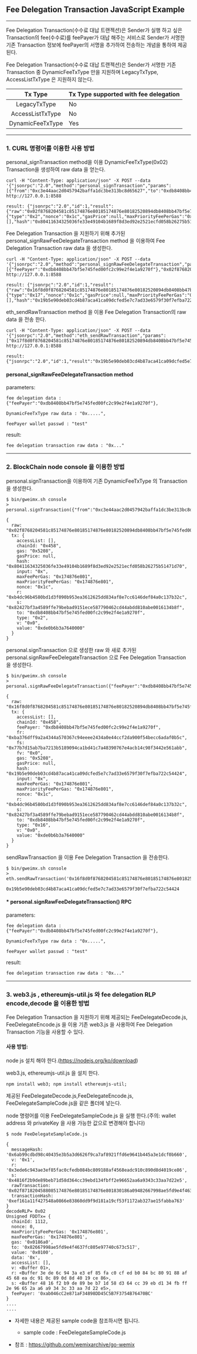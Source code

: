 ## Fee Delegation Transaction JavaScript Example

***
Fee Delegation Transaction(수수료 대납 트랜젝션)은 Sender가 실행 하고 싶은 Transaction의 fee(수수료)를 feePayer가 대납 해주는 서비스로 
Sender가 서명한 기존 Transaction 정보에 feePayer의 서명을 추가하여 전송하는 개념을 통하여 제공 된다. 

Fee Delegation Transaction(수수료 대납 트랜젝션)은 Sender가 서명한 기존 Transaction 중 DynamicFeeTxType 만을 지원하며 LegacyTxType, 
AccessListTxType 은 지원하지 않는다.

|      Tx Type       | Tx Type supported with fee delegation |
|:------------------:|---------------------------------------|
|    LegacyTxType    | No                                    |
|  AccessListTxType  | No                                    |
|  DynamicFeeTxType  | Yes                                   |

***
### 1. CURL 명령어를 이용한 사용 방법

personal_signTransaction method을 이용 DynamicFeeTxType(0x02) Transaction을 생성하여 raw data 을 얻는다.

```
curl -H "Content-Type: application/json" -X POST --data '{"jsonrpc":"2.0","method":"personal_signTransaction","params":[{"from":"0xc3e44aac2d0457942baffa1dc3be313bc8d65627","to":"0xdb8408bb47bf5e745fed00fc2c99e2f4e1a9270f","nonce":"0x1c","value":"0xDE0B6B3A7640000","maxPriorityFeePerGas":"0x174876E801","maxFeePerGas":"0x174876E801","gas":"0x5208"},""],"id":1}' http://127.0.0.1:8588

result: {"jsonrpc":"2.0","id":1,"result":{"raw":"0x02f8768204581c85174876e80185174876e80182520894db8408bb47bf5e745fed00fc2c99e2f4e1a9270f880de0b6b3a764000080c080a0b4dc96b4580bd1d3f090b953ea3612625dd834af8e7cc6146def84a0c137b32ca0082427bf3a4589ffe79bebad9151ece587790462cd44abdd810abe0016134b8f","tx":{"type":"0x2","nonce":"0x1c","gasPrice":null,"maxPriorityFeePerGas":"0x174876e801","maxFeePerGas":"0x174876e801","gas":"0x5208","value":"0xde0b6b3a7640000","input":"0x","v":"0x0","r":"0xb4dc96b4580bd1d3f090b953ea3612625dd834af8e7cc6146def84a0c137b32c","s":"0x82427bf3a4589ffe79bebad9151ece587790462cd44abdd810abe0016134b8f","to":"0xdb8408bb47bf5e745fed00fc2c99e2f4e1a9270f","chainId":"0x458","accessList":[],"hash":"0x80411634325036fe33e49104b1689f8d3ed92e2521ecfd058b26275b51471d70"}}}
``` 

Fee Delegation Transaction 을 지원하기 위해 추가된 personal_signRawFeeDelegateTransaction method 을 이용하여 Fee Delegation Transaction raw data 을 생성한다.

```
curl -H "Content-Type: application/json" -X POST --data '{"jsonrpc":"2.0","method":"personal_signRawFeeDelegateTransaction","params":[{"feePayer":"0xdb8408bb47bf5e745fed00fc2c99e2f4e1a9270f"},"0x02f8768204581c85174876e80185174876e80182520894db8408bb47bf5e745fed00fc2c99e2f4e1a9270f880de0b6b3a764000080c080a0b4dc96b4580bd1d3f090b953ea3612625dd834af8e7cc6146def84a0c137b32ca0082427bf3a4589ffe79bebad9151ece587790462cd44abdd810abe0016134b8f","test"],"id":1}' http://127.0.0.1:8588

result: {"jsonrpc":"2.0","id":1,"result":{"raw":"0x16f8d0f8768204581c85174876e80185174876e80182520894db8408bb47bf5e745fed00fc2c99e2f4e1a9270f880de0b6b3a764000080c080a0b4dc96b4580bd1d3f090b953ea3612625dd834af8e7cc6146def84a0c137b32ca0082427bf3a4589ffe79bebad9151ece587790462cd44abdd810abe0016134b8f94db8408bb47bf5e745fed00fc2c99e2f4e1a9270f80a0ba376dff9a2a4344a570367c94eeee2434a0e44ccf2da900f54becc6adaf0b5ca077b7d15ab7ba7213b5189094ca1bd41c7a48390767e4acb14c98f3442e561abb","tx":{"type":"0x17","nonce":"0x1c","gasPrice":null,"maxPriorityFeePerGas":"0x174876e801","maxFeePerGas":"0x174876e801","gas":"0x5208","value":"0xde0b6b3a7640000","input":"0x","v":"0x0","r":"0xb4dc96b4580bd1d3f090b953ea3612625dd834af8e7cc6146def84a0c137b32c","s":"0x82427bf3a4589ffe79bebad9151ece587790462cd44abdd810abe0016134b8f","to":"0xdb8408bb47bf5e745fed00fc2c99e2f4e1a9270f","chainId":"0x458","accessList":[],"hash":"0x19b5e90deb03cd4b87aca41ca09dcfed5e7c7ad33e6579f30f7efba722c54424","feePayer":"0xdb8408bb47bf5e745fed00fc2c99e2f4e1a9270f","fv":"0x0","fr":"0xba376dff9a2a4344a570367c94eeee2434a0e44ccf2da900f54becc6adaf0b5c","fs":"0x77b7d15ab7ba7213b5189094ca1bd41c7a48390767e4acb14c98f3442e561abb"}}}
``` 

eth_sendRawTransaction method 을 이용 Fee Delegation Transaction의 raw data 을 전송 한다.

```
curl -H "Content-Type: application/json" -X POST --data '{"jsonrpc":"2.0","method":"eth_sendRawTransaction","params":["0x17f8d0f8768204581c85174876e80185174876e80182520894db8408bb47bf5e745fed00fc2c99e2f4e1a9270f880de0b6b3a764000080c080a0b4dc96b4580bd1d3f090b953ea3612625dd834af8e7cc6146def84a0c137b32ca0082427bf3a4589ffe79bebad9151ece587790462cd44abdd810abe0016134b8f94db8408bb47bf5e745fed00fc2c99e2f4e1a9270f80a0ba376dff9a2a4344a570367c94eeee2434a0e44ccf2da900f54becc6adaf0b5ca077b7d15ab7ba7213b5189094ca1bd41c7a48390767e4acb14c98f3442e561abb"],"id":1}' http://127.0.0.1:8588

result: {"jsonrpc":"2.0","id":1,"result":"0x19b5e90deb03cd4b87aca41ca09dcfed5e7c7ad33e6579f30f7efba722c54424"}
``` 
#### personal_signRawFeeDelegateTransaction method

parameters:

    fee delegation data : {"feePayer":"0xdb8408bb47bf5e745fed00fc2c99e2f4e1a9270f"},

    DynamicFeeTxType raw data : "0x.....",

    feePayer wallet passwd : "test"

result:

    fee delegation transaction raw data : "0x..."
***
### 2. BlockChain node console 을 이용한 방법

personal.signTransaction을 이용하여 기존 DynamicFeeTxType 의 Transaction 을 생성한다.
```
$ bin/gweimx.sh console
> personal.signTransaction({"from":"0xc3e44aac2d0457942baffa1dc3be313bc8d65627","to":"0xdb8408bb47bf5e745fed00fc2c99e2f4e1a9270f","nonce":"0x1c","value":"0xDE0B6B3A7640000","maxPriorityFeePerGas":"0x174876E801","maxFeePerGas":"0x174876E801","gas":"0x5208"})

{
  raw: "0x02f8768204581c85174876e80185174876e80182520894db8408bb47bf5e745fed00fc2c99e2f4e1a9270f880de0b6b3a764000080c080a0b4dc96b4580bd1d3f090b953ea3612625dd834af8e7cc6146def84a0c137b32ca0082427bf3a4589ffe79bebad9151ece587790462cd44abdd810abe0016134b8f",
  tx: {
    accessList: [],
    chainId: "0x458",
    gas: "0x5208",
    gasPrice: null,
    hash: "0x80411634325036fe33e49104b1689f8d3ed92e2521ecfd058b26275b51471d70",
    input: "0x",
    maxFeePerGas: "0x174876e801",
    maxPriorityFeePerGas: "0x174876e801",
    nonce: "0x1c",
    r: "0xb4dc96b4580bd1d3f090b953ea3612625dd834af8e7cc6146def84a0c137b32c",
    s: "0x82427bf3a4589ffe79bebad9151ece587790462cd44abdd810abe0016134b8f",
    to: "0xdb8408bb47bf5e745fed00fc2c99e2f4e1a9270f",
    type: "0x2",
    v: "0x0",
    value: "0xde0b6b3a7640000"
  }
}
```
personal.signTransaction 으로 생성한 raw 와 새로 추가된 personal.signRawFeeDelegateTransaction 으로 Fee Delegation Transaction 을 생성한다.
```
$ bin/gweimx.sh console
> personal.signRawFeeDelegateTransaction({"feePayer":"0xdb8408bb47bf5e745fed00fc2c99e2f4e1a9270f"},"0x02f8768204581c85174876e80185174876e80182520894db8408bb47bf5e745fed00fc2c99e2f4e1a9270f880de0b6b3a764000080c080a0b4dc96b4580bd1d3f090b953ea3612625dd834af8e7cc6146def84a0c137b32ca0082427bf3a4589ffe79bebad9151ece587790462cd44abdd810abe0016134b8f","test")

{
  raw: "0x16f8d0f8768204581c85174876e80185174876e80182520894db8408bb47bf5e745fed00fc2c99e2f4e1a9270f880de0b6b3a764000080c080a0b4dc96b4580bd1d3f090b953ea3612625dd834af8e7cc6146def84a0c137b32ca0082427bf3a4589ffe79bebad9151ece587790462cd44abdd810abe0016134b8f94db8408bb47bf5e745fed00fc2c99e2f4e1a9270f80a0ba376dff9a2a4344a570367c94eeee2434a0e44ccf2da900f54becc6adaf0b5ca077b7d15ab7ba7213b5189094ca1bd41c7a48390767e4acb14c98f3442e561abb",
  tx: {
    accessList: [],
    chainId: "0x458",
    feePayer: "0xdb8408bb47bf5e745fed00fc2c99e2f4e1a9270f",
    fr: "0xba376dff9a2a4344a570367c94eeee2434a0e44ccf2da900f54becc6adaf0b5c",
    fs: "0x77b7d15ab7ba7213b5189094ca1bd41c7a48390767e4acb14c98f3442e561abb",
    fv: "0x0",
    gas: "0x5208",
    gasPrice: null,
    hash: "0x19b5e90deb03cd4b87aca41ca09dcfed5e7c7ad33e6579f30f7efba722c54424",
    input: "0x",
    maxFeePerGas: "0x174876e801",
    maxPriorityFeePerGas: "0x174876e801",
    nonce: "0x1c",
    r: "0xb4dc96b4580bd1d3f090b953ea3612625dd834af8e7cc6146def84a0c137b32c",
    s: "0x82427bf3a4589ffe79bebad9151ece587790462cd44abdd810abe0016134b8f",
    to: "0xdb8408bb47bf5e745fed00fc2c99e2f4e1a9270f",
    type: "0x16",
    v: "0x0",
    value: "0xde0b6b3a7640000"
  }
}
```

sendRawTransaction 을 이용 Fee Delegation Transaction 을 전송한다.
```
$ bin/gweimx.sh console
> eth.sendRawTransaction('0x16f8d0f8768204581c85174876e80185174876e80182520894db8408bb47bf5e745fed00fc2c99e2f4e1a9270f880de0b6b3a764000080c080a0b4dc96b4580bd1d3f090b953ea3612625dd834af8e7cc6146def84a0c137b32ca0082427bf3a4589ffe79bebad9151ece587790462cd44abdd810abe0016134b8f94db8408bb47bf5e745fed00fc2c99e2f4e1a9270f80a0ba376dff9a2a4344a570367c94eeee2434a0e44ccf2da900f54becc6adaf0b5ca077b7d15ab7ba7213b5189094ca1bd41c7a48390767e4acb14c98f3442e561abb')

0x19b5e90deb03cd4b87aca41ca09dcfed5e7c7ad33e6579f30f7efba722c54424
```
#### * personal.signRawFeeDelegateTransaction() RPC

 parameters:

    fee delegation data : {"feePayer":"0xdb8408bb47bf5e745fed00fc2c99e2f4e1a9270f"},

    DynamicFeeTxType raw data : "0x.....",

    feePayer wallet passwd : "test"

result:

    fee delegation transaction raw data : "0x..."
***
### 3. web3.js , ethereumjs-util.js 와 fee delegation RLP encode,decode 을 이용한 방법

 Fee Delegation Transaction 을 지원하기 위해 제공되는 FeeDelegateDecode.js, FeeDelegateEncode.js 을 이용 기존 web3.js 을 사용하여 Fee Delegation Transaction 기능을 사용할 수 있다.

#### 사용 방법:

node js 설치 해야 한다.(https://nodejs.org/ko/download)

web3.js, ethereumjs-util.js 을 설치 한다.
```
npm install web3; npm install ethereumjs-util;
```

제공된 FeeDelegateDecode.js,FeeDelegateEncode.js, FeeDelegateSampleCode.js을 같은 폴더에 넣는다.

node 명령어를 이용 FeeDelegateSampleCode.js 을 실행 한다.(주의: wallet address 와 privateKey 을 사용 가능한 값으로 변경해야 합니다)


```
$ node FeeDelegateSampleCode.js

{
  messageHash: '0x6ab99cdbd98c40435e3b5a3d6626f9ca7af8921ffd6e9641b445a3e1dcf0b660',
  v: '0x1',
  r: '0x3ede6c943ae3ef85fac0cfedb084bc809188af4568eadc910c890d8d4019ce86',
  s: '0x4816f2b9de89beb71d58d364cc39ebd134fbff2e96652aa6a9343c33aa7d22e5',
  rawTransaction: '0x02f8718204588085174876e80185174876e801830186a09482667998ae5fd9e4f4637fc805e97740c673c51782010080c001a03ede6c943ae3ef85fac0cfedb084bc809188af4568eadc910c890d8d4019ce86a04816f2b9de89beb71d58d364cc39ebd134fbff2e96652aa6a9343c33aa7d22e5',
  transactionHash: '0xef161a11f427548a0866e83860dd9f9d181a19cf53f1172ab327ae15fabba763'
}
decodeRLP= 0x02
Unsigned FDDTx= {
  chainId: 1112,
  nonce: 0,
  maxPriorityFeePerGas: '0x174876e801',
  maxFeePerGas: '0x174876e801',
  gas: '0x0186a0',
  to: '0x82667998ae5fd9e4f4637fc805e97740c673c517',
  value: '0x0100',
  data: '0x',
  accessList: [],
  v: <Buffer 01>,
  r: <Buffer 3e de 6c 94 3a e3 ef 85 fa c0 cf ed b0 84 bc 80 91 88 af 45 68 ea dc 91 0c 89 0d 8d 40 19 ce 86>,
  s: <Buffer 48 16 f2 b9 de 89 be b7 1d 58 d3 64 cc 39 eb d1 34 fb ff 2e 96 65 2a a6 a9 34 3c 33 aa 7d 22 e5>,
  feePayer: '0xab046cC2e871aF34898DD45C5B7F3754B76470BC'
}
....
....
```


- 자세한 내용은 제공된 sample code을 참조하시면 됩니다.
  - sample code : FeeDelegateSampleCode.js


- 참조 : https://github.com/wemixarchive/go-wemix

